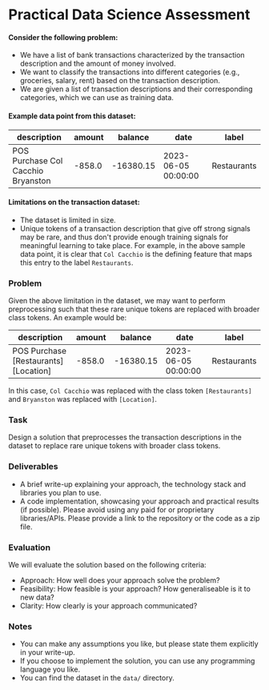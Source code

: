 # Practical Data Science Assessment
#### Consider the following problem:

- We have a list of bank transactions characterized by the transaction description and the amount of money involved.
- We want to classify the transactions into different categories (e.g., groceries, salary, rent) based on the transaction description.
- We are given a list of transaction descriptions and their corresponding categories, which we can use as training data.

#### Example data point from this dataset:
|description|amount|balance|date|label|
|-----------|-----------|-----------|-----------|-----------|
|POS Purchase Col Cacchio Bryanston|-858.0|-16380.15|2023-06-05 00:00:00|Restaurants|

#### Limitations on the transaction dataset:

- The dataset is limited in size.
- Unique tokens of a transaction description that give off strong signals may be rare, and thus don't provide enough training
signals for meaningful learning to take place. For example, in the above sample data point, it is clear that `Col Cacchio` is
the defining feature that maps this entry to the label `Restaurants`.

### Problem
Given the above limitation in the dataset, we may want to perform preprocessing such that these rare unique
tokens are replaced with broader class tokens. An example would be: 

|description|amount|balance|date|label|
|-----------|-----------|-----------|-----------|-----------|
|POS Purchase [Restaurants] [Location] |-858.0|-16380.15|2023-06-05 00:00:00|Restaurants|

In this case, `Col Cacchio` was replaced with the class token `[Restaurants]` and `Bryanston` was replaced with `[Location]`.

### Task
Design a solution that preprocesses the transaction descriptions in the dataset to replace rare unique tokens with broader class tokens.

### Deliverables
- A brief write-up explaining your approach, the technology stack and libraries you plan to use.
- A code implementation, showcasing your approach and practical results (if possible). Please avoid using any paid for or proprietary libraries/APIs. Please provide a link to the repository or the code as a zip file.

### Evaluation
We will evaluate the solution based on the following criteria:

- Approach: How well does your approach solve the problem?
- Feasibility: How feasible is your approach? How generaliseable is it to new data?
- Clarity: How clearly is your approach communicated?

### Notes
- You can make any assumptions you like, but please state them explicitly in your write-up.
- If you choose to implement the solution, you can use any programming language you like.
- You can find the dataset in the `data/` directory.







